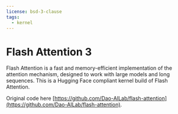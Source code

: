 ```yaml
---
license: bsd-3-clause
tags:
  - kernel
---
```


# Flash Attention 3

Flash Attention is a fast and memory-efficient implementation of the
attention mechanism, designed to work with large models and long sequences.
This is a Hugging Face compliant kernel build of Flash Attention.

Original code here [https://github.com/Dao-AILab/flash-attention](https://github.com/Dao-AILab/flash-attention).
